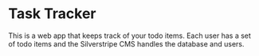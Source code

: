 # Task Tracker

This is a web app that keeps track of your todo items. Each user has a set of todo items and the Silverstripe CMS handles the database and users.



